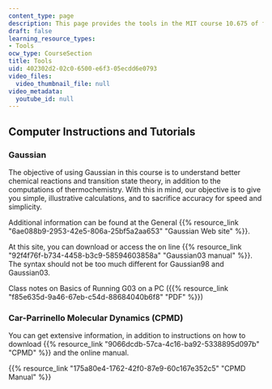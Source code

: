 ```yaml
---
content_type: page
description: This page provides the tools in the MIT course 10.675 of fall 2004.
draft: false
learning_resource_types:
- Tools
ocw_type: CourseSection
title: Tools
uid: 402302d2-02c0-6500-e6f3-05ecdd6e0793
video_files:
  video_thumbnail_file: null
video_metadata:
  youtube_id: null
---
```

## Computer Instructions and Tutorials

### Gaussian

The objective of using Gaussian in this course is to understand better chemical reactions and transition state theory, in addition to the computations of thermochemistry. With this in mind, our objective is to give you simple, illustrative calculations, and to sacrifice accuracy for speed and simplicity.

Additional information can be found at the General {{% resource_link "6ae088b9-2953-42e5-806a-25bf5a2aa653" "Gaussian Web site" %}}.

At this site, you can download or access the on line {{% resource_link "92f4f76f-b734-4458-b3c9-58594603858a" "Gaussian03 manual" %}}. The syntax should not be too much different for Gaussian98 and Gaussian03.

Class notes on Basics of Running G03 on a PC ({{% resource_link "f85e635d-9a46-67eb-c54d-88684040b6f8" "PDF" %}})

### Car-Parrinello Molecular Dynamics (CPMD)

You can get extensive information, in addition to instructions on how to download {{% resource_link "9066dcdb-57ca-4c16-ba92-5338895d097b" "CPMD" %}} and the online manual.

{{% resource_link "175a80e4-1762-42f0-87e9-60c167e352c5" "CPMD Manual" %}}